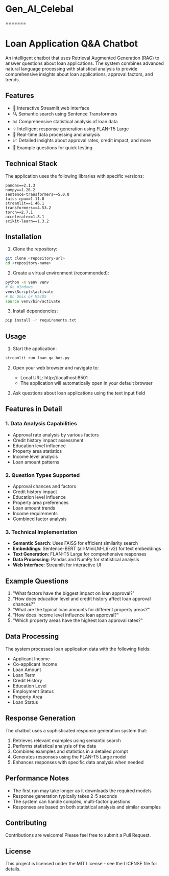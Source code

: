 # Gen_AI_Celebal
=======
# Loan Application Q&A Chatbot

An intelligent chatbot that uses Retrieval Augmented Generation (RAG) to answer questions about loan applications. The system combines advanced natural language processing with statistical analysis to provide comprehensive insights about loan applications, approval factors, and trends.

## Features

- 🤖 Interactive Streamlit web interface
- 🔍 Semantic search using Sentence Transformers
- 📊 Comprehensive statistical analysis of loan data
- 💡 Intelligent response generation using FLAN-T5 Large
- 🚀 Real-time data processing and analysis
- 📈 Detailed insights about approval rates, credit impact, and more
- 💬 Example questions for quick testing

## Technical Stack

The application uses the following libraries with specific versions:

```
pandas==2.1.3
numpy==1.26.2
sentence-transformers==5.0.0
faiss-cpu==1.11.0
streamlit==1.46.1
transformers==4.53.2
torch==2.7.1
accelerate==1.8.1
scikit-learn==1.3.2
```

## Installation

1. Clone the repository:
```bash
git clone <repository-url>
cd <repository-name>
```

2. Create a virtual environment (recommended):
```bash
python -m venv venv
# On Windows
venv\Scripts\activate
# On Unix or MacOS
source venv/bin/activate
```

3. Install dependencies:
```bash
pip install -r requirements.txt
```

## Usage

1. Start the application:
```bash
streamlit run loan_qa_bot.py
```

2. Open your web browser and navigate to:
   - Local URL: http://localhost:8501
   - The application will automatically open in your default browser

3. Ask questions about loan applications using the text input field

## Features in Detail

### 1. Data Analysis Capabilities
- Approval rate analysis by various factors
- Credit history impact assessment
- Education level influence
- Property area statistics
- Income level analysis
- Loan amount patterns

### 2. Question Types Supported
- Approval chances and factors
- Credit history impact
- Education level influence
- Property area preferences
- Loan amount trends
- Income requirements
- Combined factor analysis

### 3. Technical Implementation
- **Semantic Search**: Uses FAISS for efficient similarity search
- **Embeddings**: Sentence-BERT (all-MiniLM-L6-v2) for text embeddings
- **Text Generation**: FLAN-T5 Large for comprehensive responses
- **Data Processing**: Pandas and NumPy for statistical analysis
- **Web Interface**: Streamlit for interactive UI

## Example Questions

1. "What factors have the biggest impact on loan approval?"
2. "How does education level and credit history affect loan approval chances?"
3. "What are the typical loan amounts for different property areas?"
4. "How does income level influence loan approval?"
5. "Which property areas have the highest loan approval rates?"

## Data Processing

The system processes loan application data with the following fields:
- Applicant Income
- Co-applicant Income
- Loan Amount
- Loan Term
- Credit History
- Education Level
- Employment Status
- Property Area
- Loan Status

## Response Generation

The chatbot uses a sophisticated response generation system that:
1. Retrieves relevant examples using semantic search
2. Performs statistical analysis of the data
3. Combines examples and statistics in a detailed prompt
4. Generates responses using the FLAN-T5 Large model
5. Enhances responses with specific data analysis when needed

## Performance Notes

- The first run may take longer as it downloads the required models
- Response generation typically takes 2-5 seconds
- The system can handle complex, multi-factor questions
- Responses are based on both statistical analysis and similar examples

## Contributing

Contributions are welcome! Please feel free to submit a Pull Request.

## License

This project is licensed under the MIT License - see the LICENSE file for details.
